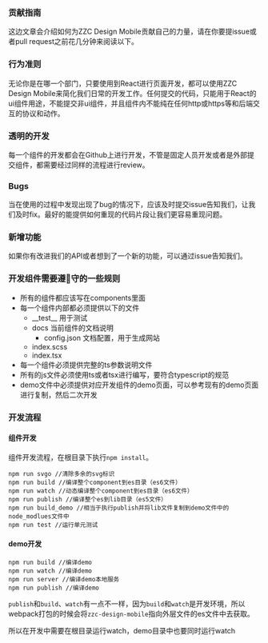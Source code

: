 ### 贡献指南

这边文章会介绍如何为ZZC Design Mobile贡献自己的力量，请在你要提issue或者pull request之前花几分钟来阅读以下。

### 行为准则

无论你是在哪一个部门，只要使用到React进行页面开发，都可以使用ZZC Design Mobile来简化我们日常的开发工作。任何提交的代码，只能用于React的ui组件用途，不能提交非ui组件，并且组件内不能纯在任何http或https等和后端交互的协议和动作。

### 透明的开发

每一个组件的开发都会在Github上进行开发，不管是固定人员开发或者是外部提交组件，都需要经过同样的流程进行review。

### Bugs

当在使用的过程中发现出现了bug的情况下，应该及时提交issue告知我们，让我们及时fix。最好的能提供如何重现的代码片段让我们更容易重现问题。

### 新增功能

如果你有改进我们的API或者想到了一个新的功能，可以通过issue告知我们。

### 开发组件需要遵守的一些规则

- 所有的组件都应该写在components里面
- 每一个组件内部都必须提供以下的文件
    - \_\_test\_\_ 用于测试
    - docs 当前组件的文档说明
        - config.json 文档配置，用于生成网站
    - index.scss
    - index.tsx
- 每一个组件必须提供完整的ts参数说明文件
- 所有的js文件必须使用ts或者tsx进行编写，要符合typescript的规范
- demo文件中必须提供对应开发组件的demo页面，可以参考现有的demo页面进行复制，然后二次开发

### 开发流程

#### 组件开发
组件开发流程，在根目录下执行`npm install`。

```Shell
npm run svgo //清除多余的svg标识
npm run build //编译整个component到es目录（es6文件）
npm run watch //动态编译整个component到es目录（es6文件）
npm run publish //编译整个es到lib目录（es5文件）
npm run build_demo //相当于执行publish并将lib文件复制到demo文件中的node_modlues文件中
npm run test //运行单元测试
```

#### demo开发
```Shell
npm run build //编译demo
npm run watch //编译demo
npm run server //编译demo本地服务
npm run publish //编译demo
```
`publish`和`build`、`watch`有一点不一样，因为`build`和`watch`是开发环境，所以webpack打包的时候会将`zzc-design-mobile`指向外层文件的es文件中去获取。

所以在开发中需要在根目录运行watch，demo目录中也要同时运行watch